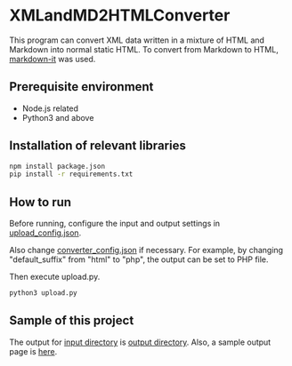 # XMLandMD2HTMLConverter

This program can convert XML data written in a mixture of HTML and Markdown into normal static HTML.
To convert from Markdown to HTML, [markdown-it](https://github.com/markdown-it/markdown-it) was used.

## Prerequisite environment

- Node.js related
- Python3 and above

## Installation of relevant libraries

```bash
npm install package.json
pip install -r requirements.txt
```

## How to run

Before running, configure the input and output settings in [upload_config.json](upload_config.json).

Also change [converter_config.json](converter_config.json) if necessary.
For example, by changing "default_suffix" from "html" to "php", the output can be set to PHP file.

Then execute upload.py.

```bash
python3 upload.py
```

## Sample of this project

The output for [input directory](input) is [output directory](output).
Also, a sample output page is [here](https://eruhitsuji.github.io/XMLandMD2HTMLConverter/output/test/test.html).


